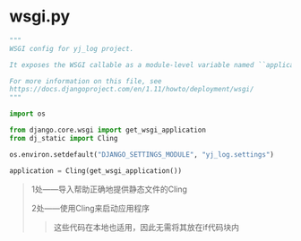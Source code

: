 # wsgi.py

```python
"""
WSGI config for yj_log project.

It exposes the WSGI callable as a module-level variable named ``application``.

For more information on this file, see
https://docs.djangoproject.com/en/1.11/howto/deployment/wsgi/
"""

import os

from django.core.wsgi import get_wsgi_application
from dj_static import Cling													# 1

os.environ.setdefault("DJANGO_SETTINGS_MODULE", "yj_log.settings")

application = Cling(get_wsgi_application())									# 2
```

> 1处——导入帮助正确地提供静态文件的Cling
>
> 2处——使用Cling来启动应用程序
>
> > 这些代码在本地也适用，因此无需将其放在if代码块内